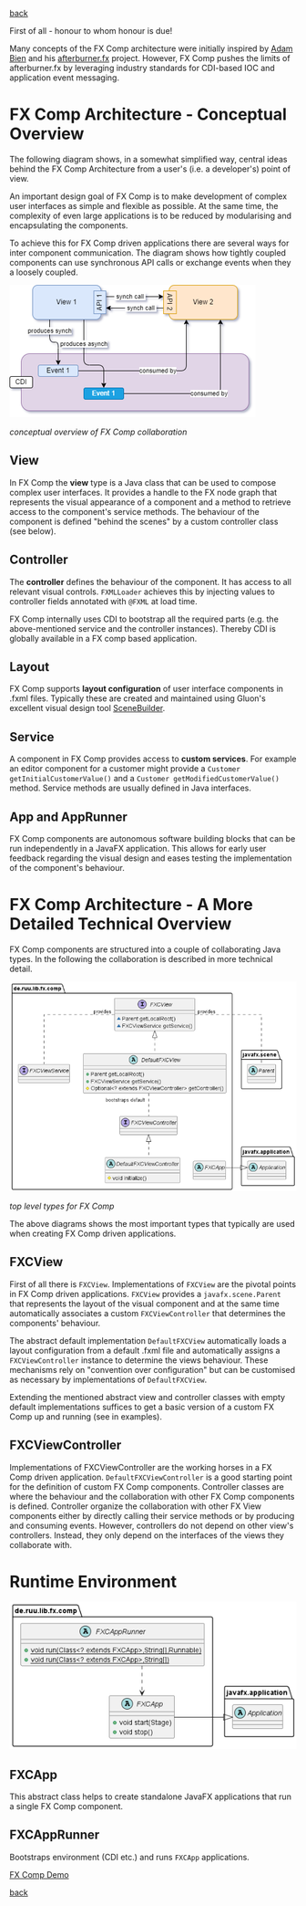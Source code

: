 [back](../readme.md)

First of all - honour to whom honour is due!

Many concepts of the FX Comp architecture were initially inspired by [Adam Bien](https://github.com/AdamBien) and 
his [afterburner.fx](https://github.com/AdamBien/afterburner.fx) project. However, FX Comp pushes the limits of 
afterburner.fx by leveraging industry standards for CDI-based IOC and application event messaging.

# FX Comp Architecture - Conceptual Overview

The following diagram shows, in a somewhat simplified way, central ideas behind the FX Comp Architecture from a user's (i.e. a developer's) point of view.

An important design goal of FX Comp is to make development of complex user interfaces as simple and flexible as possible. At the same time, the complexity of even large applications is to be reduced by modularising and encapsulating the components.

To achieve this for FX Comp driven applications there are several ways for inter component communication. The diagram shows how tightly coupled components can use synchronous API calls or exchange events when they a loosely coupled. 

![FX Comp Architecture](fx-comp-architecture.png)

*conceptual overview of FX Comp collaboration*

## View

In FX Comp the **view** type is a Java class that can be used to compose complex user interfaces. It provides a handle to the FX node graph that represents the visual appearance of a component and a method to retrieve access to the component's service methods. The behaviour of the component is defined "behind the scenes" by a custom controller class (see below).

## Controller

The **controller** defines the behaviour of the component. It has access to all relevant visual controls. ```FXMLLoader``` achieves this by injecting values to controller fields annotated with ```@FXML``` at load time.

FX Comp internally uses CDI to bootstrap all the required parts (e.g. the above-mentioned service and the controller instances). Thereby CDI is globally available in a FX comp based application.

## Layout

FX Comp supports **layout configuration** of user interface components in .fxml files. Typically these are created and maintained using Gluon's excellent visual design tool [SceneBuilder](https://gluonhq.com/products/scene-builder/).

## Service

A component in FX Comp provides access to **custom services**. For example an editor component for a customer might provide a ```Customer getInitialCustomerValue()``` and a  ```Customer getModifiedCustomerValue()``` method. Service methods are usually defined in Java interfaces.

## App and AppRunner

FX Comp components are autonomous software building blocks that can be run independently in a JavaFX application. This allows for early user feedback regarding the visual design and eases testing the implementation of the component's behaviour. 

# FX Comp Architecture - A More Detailed Technical Overview

FX Comp components are structured into a couple of collaborating Java types. In the following the collaboration is described in more technical detail.

<!--![use url iuml](http://www.plantuml.com/plantuml/proxy?cache=no&src=https://raw.githubusercontent.com/r-uu/r-uu.
lib/main/lib/fx/comp/doc/fx-comp-architecture-overview.puml)-->
![](fx-comp-architecture-overview.png)

*top level types for FX Comp*

The above diagrams shows the most important types that typically are used when creating FX Comp driven applications.

## FXCView

First of all there is ```FXCView```. Implementations of ```FXCView``` are the pivotal points in FX Comp driven applications. ```FXCView``` provides a ```javafx.scene.Parent``` that represents the layout of the visual component and at the same time automatically associates a custom ```FXCViewController``` that determines the components' behaviour.

The abstract default implementation ```DefaultFXCView``` automatically loads a layout configuration from a default .fxml file and automatically assigns a ```FXCViewController``` instance to determine the views behaviour. These mechanisms rely on "convention over configuration" but can be customised as necessary by implementations of ```DefaultFXCView```.

Extending the mentioned abstract view and controller classes with empty default implementations suffices to get a basic version of a custom FX Comp up and running (see in examples).

## FXCViewController

Implementations of FXCViewController are the working horses in a FX Comp driven application. ```DefaultFXCViewController``` is a good starting point for the definition of custom FX Comp components. Controller classes are where the behaviour and the collaboration with other FX Comp components is defined. Controller organize the collaboration with other FX View components either by directly calling their service methods or by producing and consuming events. However, controllers do not depend on other view's controllers. Instead, they only depend on the interfaces of the views they collaborate with.

# Runtime Environment

<!--![use url iuml](http://www.plantuml.com/plantuml/proxy?cache=no&src=https://raw.githubusercontent.com/r-uu/r-uu.
lib/fx/comp/doc/fx-comp-runtime-environment.puml)-->
![](fx-comp-runtime-environment.png)

## FXCApp

This abstract class helps to create standalone JavaFX applications that run a single FX Comp component.

## FXCAppRunner

Bootstraps environment (CDI etc.) and runs ```FXCApp``` applications.

[FX Comp Demo](fx-comp-demo.md)

[back](../readme.md)